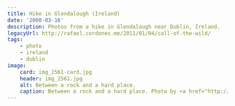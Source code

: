 ```yaml
---
title: Hike in Glendalough (Ireland)
date: '2008-03-16'
description: Photos from a hike in Glendalough near Dublin, Ireland.
legacyUrl: http://rafael.cordones.me/2011/01/04/call-of-the-wild/
tags: 
    - photo
    - ireland
    - dublin
image: 
    card: img_2561-card.jpg
    header: img_2561.jpg
    alt: Between a rock and a hard place.
    caption: Between a rock and a hard place. Photo by <a href="http://rafael.cordones.me">Rafael Cordones</a>.
---
```



